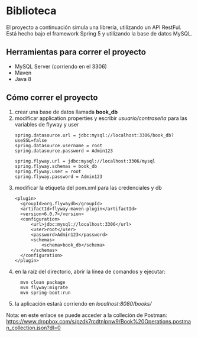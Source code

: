 # Biblioteca 

El proyecto a continuación simula una librería, utilizando un API RestFul. Está hecho bajo el framework Spring 5 y utilizando la base de datos MySQL.  
## Herramientas para correr el proyecto 

- MySQL Server (corriendo en el 3306)
- Maven
- Java 8

## Cómo correr el proyecto
<ol> 
<li>crear una base de datos llamada <strong> book_db</strong></li>
<li>modificar application.properties y escribir <em>usuario/contraseña</em> para las variables de flyway y user</li>
    
    spring.datasource.url = jdbc:mysql://localhost:3306/book_db?useSSL=false
    spring.datasource.username = root
    spring.datasource.password = Admin123
    
    spring.flyway.url = jdbc:mysql://localhost:3306/mysql
    spring.flyway.schemas = book_db
    spring.flyway.user = root
    spring.flyway.password = Admin123
      
  
<li>modificar la etiqueta del pom.xml para las credenciales y db</li>

    <plugin>
      <groupId>org.flywaydb</groupId>
      <artifactId>flyway-maven-plugin</artifactId>
      <version>6.0.7</version>
      <configuration>
          <url>jdbc:mysql://localhost:3306</url>
          <user>root</user>
          <password>Admin123</password>
          <schemas>
              <schema>book_db</schema>
          </schemas>
      </configuration>
    </plugin>

<li> en la raíz del directorio, abrir la línea de comandos y ejecutar:</li>
      
      mvn clean package
      mvn flyway:migrate
      mvn spring-boot:run
      

<li> la aplicación estará corriendo en <em>localhost:8080/books/</em></li>
</ol>

Nota: en este enlace se puede acceder a la colleción de Postman: https://www.dropbox.com/s/pzdk7rcdtnlpnw9/Book%20Operations.postman_collection.json?dl=0